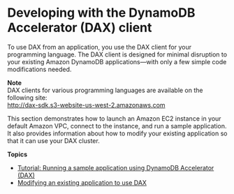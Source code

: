 # Developing with the DynamoDB Accelerator \(DAX\) client<a name="DAX.client"></a>

To use DAX from an application, you use the DAX client for your programming language\. The DAX client is designed for minimal disruption to your existing Amazon DynamoDB applications—with only a few simple code modifications needed\.

**Note**  
DAX clients for various programming languages are available on the following site:  
[http://dax\-sdk\.s3\-website\-us\-west\-2\.amazonaws\.com](http://dax-sdk.s3-website-us-west-2.amazonaws.com)

This section demonstrates how to launch an Amazon EC2 instance in your default Amazon VPC, connect to the instance, and run a sample application\. It also provides information about how to modify your existing application so that it can use your DAX cluster\.

**Topics**
+ [Tutorial: Running a sample application using DynamoDB Accelerator \(DAX\)](DAX.client.sample-app.md)
+ [Modifying an existing application to use DAX](DAX.client.modify-your-app.md)